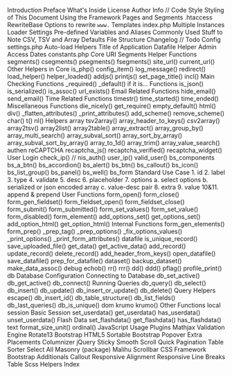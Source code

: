Introduction
	Preface
	What's Inside
	License
	Author Info
//	Code Style
	Styling of This Document
Using the Framework
	Pages and Segments
	.htaccess
		RewriteBase
		Options to rewrite `www.`
	Templates
	index.php
		Multiple Instances
		Loader Settings
	Pre-defined Variables and Aliases
	Commonly Used Stuff to Note
		CSV, TSV and Array
		Defaults
	File Structure
	Changelog
//		Todo
Config
	settings.php
		Auto-load Helpers
		Title of Application
		Datafile Helper
		Admin Access
		Dates
	constants.php
Core
	URI Segments
		Helper Functions
			segments()
			csegments()
			psegments()
			fsegments()
			site_url()
			current_url()
	Other Helpers in Core
			is_php()
			config_item()
			log_message()
			redirect()
			load_helper()
			helper_loaded()
			addjs()
			printjs()
			set_page_title()
			incl()
Main
	Checking Functions
			_required()
			_default()
	if it is... Functions
			is_json()
			is_serialized()
			is_assoc()
			url_exists()
	Email Related Functions
			hide_email()
			send_email()
	Time Related Functions
			timestr()
			time_started()
			time_ended()
	Miscellaneous Functions
			die_nicely()
			get_require()
			empty_default()
			html()
			div()
			_flatten_attributes()
			_print_attributes()
			add_scheme()
			remove_scheme()
			char()
			t()
			nl()
Helpers
	array
			tsv2array()
			array_header_to_keys()
			csv2array()
			array2tsv()
			array2list()
			array2table()
			array_extract()
			array_group_by()
			array_multi_search()
			array_subval_sort()
			array_sort_by_array()
			array_subval_sort_by_array()
			array_to_1d()
			array_trim()
			array_value_search()
	authen
		reCAPTCHA
			recaptcha_js()
			recaptcha_verified()
			recaptcha_widget()
		User Login
			check_ip()
//			nis_auth()
			user_ip()
			valid_user()
	bs_components
			bs_a_btn()
			bs_accordion()
			bs_alert()
			bs_btn()
			bs_callout()
			bs_icon()
			bs_list_group()
			bs_panel()
			bs_well()
	bs_form
		Standard Use Case
			1. id
			2. label
			3. type
			4. validate
			5. desc
			6. placeholder
			7. options
				a. select options
				b. serialized or json encoded array
				c. value-desc pair
			8. extra
			9. value
			10&11. append & prepend
		User Functions
			form_open()
			form_close()
			form_gen_fieldset()
			form_fieldset_open()
			form_fieldset_close()
			form_submit()
			form_submitted()
			form_set_values()
			form_set_value()
			form_disabled()
			form_element()
			add_options_set()
			get_options_set()
			add_option_html()
			get_option_html()
		Internal Functions
			form_gen_elements()
			form_prep()
			_prep_tag()
			_prep_options()
			_fix_options_values()
			_print_options()
			_print_form_attributes()
	datafile
			is_unique_record()
			save_uploaded_file()
			get_data()
			get_active_data()
			add_record()
			update_record()
			delete_record()
			add_header_from_keys()
			open_datafile()
			save_datafile()
			prep_for_datafile()
			dataset()
			backup_dataset()
			make_data_assoc()
	debug
			echob()
			rr()
			rrr()
			dd()
			ddd()
			pflag()
			profile_print()
	db
		Database Configuration
		Connecting to Database
			db_set_active()
			db_get_active()
			db_connect()
		Running Queries
			db_query()
			db_select()
			db_insert()
			db_update()
			db_insert_or_update()
			db_delete()
		Query Helpers
			escape()
			db_insert_id()
			db_table_structure()
			db_list_fields()
			db_last_queries()
			db_is_unique()
	dom
	krumo
			krumo()
			Other Functions
	local
	session
		Basic Session
			set_userdata()
			get_userdata()
			has_userdata()
			unset_userdata()
		Flash Data
			set_flashdata()
			get_flashdata()
			has_flashdata()
	text
			format_size_unit()
			ordinal()
JavaScript
	Usage
	Plugins
		Mathjax
		Validation Engine
		Rotate13
		Bootstrap HTML5 Sortable
		Bootstrap Popover Extra Placements
		Columnizer
		jQuery Sticky
		Smooth Scroll
		Quick Pagination
		Table Sorter
		Select All
		Masonry (package)
		Malihu Scrollbar
CSS
	Framework
	Bootstrap Additionals
		Callout
		Responsive Alignment
		Responsive Line Breaks
		Table
	Scss Helpers
Index
